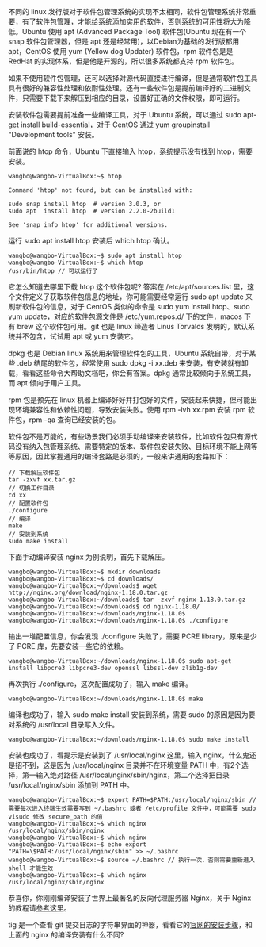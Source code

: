 不同的 linux 发行版对于软件包管理系统的实现不太相同，软件包管理系统非常重要，有了软件包管理，才能给系统添加实用的软件，否则系统的可用性将大为降低。Ubuntu 使用 apt (Advanced Package Tool) 软件包(Ubuntu 现在有一个 snap 软件包管理器，但是 apt 还是经常用)，以Debian为基础的发行版都用 apt，CentOS 使用 yum (Yellow dog Updater) 软件包，rpm 软件包是是 RedHat 的实现体系，但是他是开源的，所以很多系统都支持 rpm 软件包。

如果不使用软件包管理，还可以选择对源代码直接进行编译，但是通常软件包工具具有很好的兼容性处理和依耐性处理。还有一些软件包是提前编译好的二进制文件，只需要下载下来解压到相应的目录，设置好正确的文件权限，即可运行。

安装软件包需要提前准备一些编译工具，对于 Ubuntu 系统，可以通过 sudo apt-get install build-essential，对于 CentOS 通过 yum groupinstall "Development tools" 安装。

前面说的 htop 命令，Ubuntu 下直接输入 htop，系统提示没有找到 htop，需要安装。

```
wangbo@wangbo-VirtualBox:~$ htop

Command 'htop' not found, but can be installed with:

sudo snap install htop  # version 3.0.3, or
sudo apt  install htop  # version 2.2.0-2build1

See 'snap info htop' for additional versions.
```

运行 sudo apt install htop 安装后 which htop 确认。

```
wangbo@wangbo-VirtualBox:~$ sudo apt install htop
wangbo@wangbo-VirtualBox:~$ which htop
/usr/bin/htop // 可以运行了
```

它怎么知道去哪里下载 htop 这个软件包呢? 答案在 /etc/apt/sources.list 里，这个文件定义了获取软件包信息的地址，你可能需要经常运行 sudo apt update 来刷新软件包的信息，对于 CentOS 类似的命令是 sudo yum install htop、sudo yum update，对应的软件包源文件是 /etc/yum.repos.d/ 下的文件，macos 下有 brew 这个软件包可用。git 也是 linux 缔造者 Linus Torvalds 发明的，默认系统并不包含，试试用 apt 或 yum 安装它。

dpkg 也是 Debian linux 系统用来管理软件包的工具，Ubuntu 系统自带，对于某些 .deb 结尾的软件包，经常使用 sudo dpkg -i xx.deb 来安装，有安装就有卸载，看看这些命令大帮助文档吧，你会有答案。dpkg 通常比较倾向于系统工具，而 apt 倾向于用户工具。

rpm 包是预先在 linux 机器上编译好好并打包好的文件，安装起来快捷，但可能出现环境兼容性和依赖性问题，导致安装失败。使用 rpm -ivh xx.rpm 安装 rpm 软件包，rpm -qa 查询已经安装的包。

软件包不是万能的，有些场景我们必须手动编译来安装软件，比如软件包只有源代码没有纳入包管理系统、需要特定的版本、软件包安装失败、目标环境不能上网等等原因，因此掌握通用的编译套路是必须的，一般来讲通用的套路如下：

```
// 下载解压软件包
tar -zxvf xx.tar.gz
// 切换工作目录
cd xx
// 配置软件包
./configure
// 编译
make
// 安装到系统
sudo make install 
```

下面手动编译安装 nginx 为例说明，首先下载解压。

```
wangbo@wangbo-VirtualBox:~$ mkdir downloads
wangbo@wangbo-VirtualBox:~$ cd downloads/
wangbo@wangbo-VirtualBox:~/downloads$ wget http://nginx.org/download/nginx-1.18.0.tar.gz
wangbo@wangbo-VirtualBox:~/downloads$ tar -zxvf nginx-1.18.0.tar.gz
wangbo@wangbo-VirtualBox:~/downloads$ cd nginx-1.18.0/
wangbo@wangbo-VirtualBox:~/downloads/nginx-1.18.0$
wangbo@wangbo-VirtualBox:~/downloads/nginx-1.18.0$ ./configure
```

输出一堆配置信息，你会发现 ./configure 失败了，需要 PCRE library，原来是少了 PCRE 库，先要安装一些它的依赖。

```
wangbo@wangbo-VirtualBox:~/downloads/nginx-1.18.0$ sudo apt-get install libpcre3 libpcre3-dev openssl libssl-dev zlib1g-dev
```

再次执行 ./configure，这次配置成功了，输入 make 编译。

```
wangbo@wangbo-VirtualBox:~/downloads/nginx-1.18.0$ make
```

编译也成功了，输入 sudo make install 安装到系统，需要 sudo 的原因是因为要对系统的 /usr/local 目录写入文件。

```
wangbo@wangbo-VirtualBox:~/downloads/nginx-1.18.0$ sudo make install
```

安装也成功了，看提示是安装到了 /usr/local/nginx 这里，输入 nginx，什么鬼还是招不到，这是因为 /usr/local/nginx 目录并不在环境变量 PATH 中，有2个选择，第一输入绝对路径 /usr/local/nginx/sbin/nginx，第二个选择把目录 /usr/local/nginx/sbin 添加到 PATH 中。

```
wangbo@wangbo-VirtualBox:~$ export PATH=$PATH:/usr/local/nginx/sbin // 需要每次进入终端生效需要写到 ~/.bashrc 或者 /etc/profile 文件中，可能需要 sudo visudo 修改 secure_path 的值
wangbo@wangbo-VirtualBox:~$ which nginx
/usr/local/nginx/sbin/nginx
wangbo@wangbo-VirtualBox:~$ which nginx
wangbo@wangbo-VirtualBox:~$ echo export "PATH=\$PATH:/usr/local/nginx/sbin" >> ~/.bashrc
wangbo@wangbo-VirtualBox:~$ source ~/.bashrc // 执行一次，否则需要重新进入 shell 才能生效
wangbo@wangbo-VirtualBox:~$ which nginx
/usr/local/nginx/sbin/nginx
```

恭喜你，你刚刚编译安装了世界上最著名的反向代理服务器 Nginx，关于 Nginx 的教程请[参考这里](http://www.develop-developer.com/topics/nFuEcnoqRxNiLrTi7)。

tig 是一个查看 git 提交日志的字符串界面的神器，看看它的[官网的安装步骤](https://jonas.github.io/tig/INSTALL.html)，和上面的 nginx 的编译安装有什么不同? 
